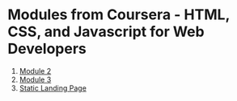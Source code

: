 # Modules from Coursera - HTML, CSS, and Javascript for Web Developers

1. [Module 2](https://aman-maharshi.github.io/coursera-htmlcssjs/module2/)
2. [Module 3](https://aman-maharshi.github.io/coursera-htmlcssjs/module3/)
3. [Static Landing Page](https://aman-maharshi.github.io/coursera-htmlcssjs/static-landing-page)
